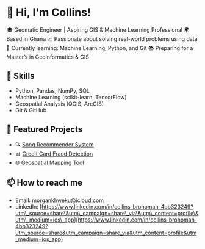 # 👋 Hi, I'm Collins!

🎓 Geomatic Engineer | Aspiring GIS & Machine Learning Professional
🌍 Based in  Ghana
📈 Passionate about solving real-world problems using data
🚀 Currently learning: Machine Learning, Python, and Git
📚 Preparing for a Master’s in Geoinformatics & GIS

## 🔧 Skills

* Python, Pandas, NumPy, SQL
* Machine Learning (scikit-learn, TensorFlow)
* Geospatial Analysis (QGIS, ArcGIS)
* Git & GitHub

## 📂 Featured Projects

* 🔍 [Song Recommender System](https://github.com/morgankhweku/Collins-Brohomah/blob/main/recommendation%20system.py)
* 📊 [Credit Card Fraud Detection](https://github.com/morgankhweku/fraud-detection)
* 🌐 [Geospatial Mapping Tool](https://github.com/morgankhweku/gis-mapper)

## 📫 How to reach me

* Email: [morgankhweku@icloud.com](mailto:morgankhweku@icloud.com)
* LinkedIn: [https://www.linkedin.com/in/collins-brohomah-4bb323249?utm\_source=share\&utm\_campaign=share\_via\&utm\_content=profile\&utm\_medium=ios\_app](https://www.linkedin.com/in/collins-brohomah-4bb323249?utm_source=share&utm_campaign=share_via&utm_content=profile&utm_medium=ios_app)
